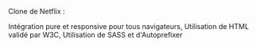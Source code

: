 Clone de Netflix :

Intégration pure et responsive pour tous navigateurs,
Utilisation de HTML validé par W3C,
Utilisation de SASS et d'Autoprefixer
